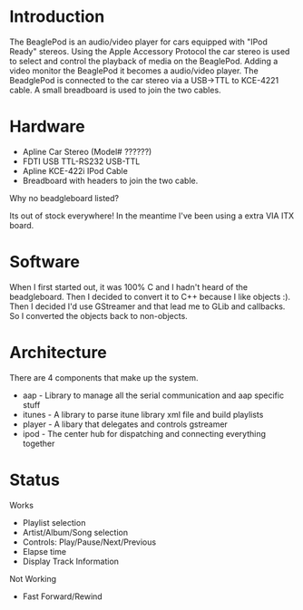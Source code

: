 # Introduction #

The BeaglePod is an audio/video player for cars equipped with "IPod Ready" stereos. Using the Apple Accessory Protocol the car stereo is used to select and control the playback of media on the BeaglePod. Adding a video monitor the BeaglePod it becomes a audio/video player.  The BeadglePod is connected to the car stereo via a USB->TTL to KCE-4221 cable.  A small breadboard is used to join the two cables.


# Hardware #

  * Apline Car Stereo (Model# ??????)
  * FDTI USB TTL-RS232 USB-TTL
  * Apline KCE-422i IPod Cable
  * Breadboard with headers to join the two cable.

Why no beadgleboard listed?

Its out of stock everywhere!  In the meantime I've been using a extra VIA ITX board.

# Software #

When I first started out, it was 100% C and I hadn't heard of the beadgleboard.  Then I decided to convert it to C++ because I like objects :). Then I decided I'd use GStreamer and that lead me to GLib and callbacks. So I converted the objects back to non-objects.

# Architecture #

There are 4 components that make up the system.

  * aap - Library to manage all the serial communication and aap specific stuff
  * itunes - A library to parse itune library xml file and build playlists
  * player - A libary that delegates and controls gstreamer
  * ipod - The center hub for dispatching and connecting everything together

# Status #

Works

  * Playlist selection
  * Artist/Album/Song selection
  * Controls: Play/Pause/Next/Previous
  * Elapse time
  * Display Track Information

Not Working

  * Fast Forward/Rewind